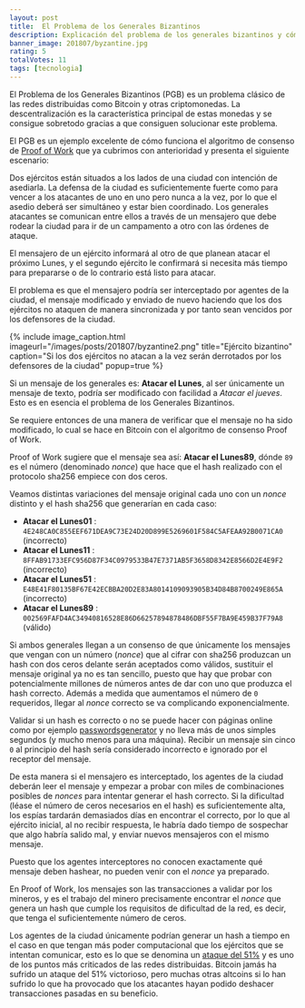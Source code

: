 ```yaml
---
layout: post
title:  El Problema de los Generales Bizantinos
description: Explicación del problema de los generales bizantinos y cómo se resuelve en Bitcoin mediante el algoritmo Proof of Work.
banner_image: 201807/byzantine.jpg
rating: 5
totalVotes: 11
tags: [tecnologia]
---
```


El Problema de los Generales Bizantinos (PGB) es un problema clásico de las redes distribuidas como Bitcoin y otras criptomonedas. La descentralización es la característica principal de estas monedas y se consigue sobretodo gracias a que consiguen solucionar este problema. 

<!--more-->

El PGB es un ejemplo excelente de cómo funciona el algoritmo de consenso de [Proof of Work](/que-es-proof-of-work/) que ya cubrimos con anterioridad y presenta el siguiente escenario:

Dos ejércitos están situados a los lados de una ciudad con intención de asediarla. La defensa de la ciudad es suficientemente fuerte como para vencer a los atacantes de uno en uno pero nunca a la vez, por lo que el asedio deberá ser simultáneo y estar bien coordinado. Los generales atacantes se comunican entre ellos a través de un mensajero que debe rodear la ciudad para ir de un campamento a otro con las órdenes de ataque.

El mensajero de un ejército informará al otro de que planean atacar el próximo Lunes, y el segundo ejército le confirmará si necesita más tiempo para prepararse o de lo contrario está listo para atacar.

El problema es que el mensajero podría ser interceptado por agentes de la ciudad, el mensaje modificado y enviado de nuevo haciendo que los dos ejércitos no ataquen de manera sincronizada y por tanto sean vencidos por los defensores de la ciudad.

{% include image_caption.html imageurl="/images/posts/201807/byzantine2.png" title="Ejército bizantino" caption="Si los dos ejércitos no atacan a la vez serán derrotados por los defensores de la ciudad" popup=true %}

Si un mensaje de los generales es: **Atacar el Lunes**, al ser únicamente un mensaje de texto, podría ser modificado con facilidad a *Atacar el jueves*. Esto es en esencia el problema de los Generales Bizantinos.

Se requiere entonces de una manera de verificar que el mensaje no ha sido modificado, lo cual se hace en Bitcoin con el algoritmo de consenso Proof of Work.

Proof of Work sugiere que el mensaje sea así: **Atacar el Lunes89**, dónde `89` es el número (denominado *nonce*) que hace que el hash realizado con el protocolo sha256 empiece con dos ceros.

Veamos distintas variaciones del mensaje original cada uno con un *nonce* distinto y el hash sha256 que generarían en cada caso:

- **Atacar el Lunes01** : `4E248CA0C855EEF671DEA9C73E24D20D899E5269601F584C5AFEAA92B0071CA0`  (incorrecto)
- **Atacar el Lunes11** : `8FFAB91733EFC956D87F34C0979533B47E7371AB5F3658D8342E8566D2E4E9F2`  (incorrecto)
- **Atacar el Lunes51** : `E48E41F80135BF67E42ECBBA20D2E83A8014109093905B34D84B8700249E865A`  (incorrecto)
- **Atacar el Lunes89** : `002569FAFD4AC34940816528E86D66257894878486DBF55F7BA9E459B37F79A8`  (válido)

Si ambos generales llegan a un consenso de que únicamente los mensajes que vengan con un número (*nonce*) que al cifrar con sha256 produzcan un hash con dos ceros delante serán aceptados como válidos, sustituir el mensaje original ya no es tan sencillo, puesto que hay que probar con potencialmente millones de números antes de dar con uno que produzca el hash correcto. Además a medida que aumentamos el número de `0` requeridos, llegar al *nonce* correcto se va complicando exponencialmente.

Validar si un hash es correcto o no se puede hacer con páginas online como por ejemplo <a rel="nofollow" href="https://passwordsgenerator.net/sha256-hash-generator/">passwordsgenerator</a> y no lleva más de unos simples segundos (y mucho menos para una máquina). Recibir un mensaje sin cinco `0` al principio del hash sería considerado incorrecto e ignorado por el receptor del mensaje.

De esta manera si el mensajero es interceptado, los agentes de la ciudad deberán leer el mensaje y empezar a probar con miles de combinaciones posibles de *nonces* para intentar generar el hash correcto. Si la dificultad (léase el número de ceros necesarios en el hash) es suficientemente alta, los espías tardarán demasiados días en encontrar el correcto, por lo que al ejército inicial, al no recibir respuesta, le habría dado tiempo de sospechar que algo habría salido mal, y enviar nuevos mensajeros con el mismo mensaje.

Puesto que los agentes interceptores no conocen exactamente qué mensaje deben hashear, no pueden venir con el *nonce* ya preparado.

En Proof of Work, los mensajes son las transacciones a validar por los mineros, y es el trabajo del minero precisamente encontrar el *nonce* que genera un hash que cumple los requisitos de dificultad de la red, es decir, que tenga el suficientemente número de ceros.

Los agentes de la ciudad únicamente podrían generar un hash a tiempo en el caso en que tengan más poder computacional que los ejércitos que se intentan comunicar, esto es lo que se denomina un [ataque del 51%](/ataque-51-porciento/) y es uno de los puntos más criticados de las redes distribuidas. Bitcoin jamás ha sufrido un ataque del 51% victorioso, pero muchas otras altcoins si lo han sufrido lo que ha provocado que los atacantes hayan podido deshacer transacciones pasadas en su beneficio.


